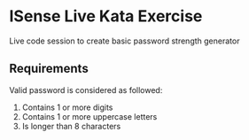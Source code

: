# ISense Live Kata Exercise
Live code session to create basic password strength generator

## Requirements
Valid password is considered as followed:
1. Contains 1 or more digits
2. Contains 1 or more uppercase letters
3. Is longer than 8 characters
